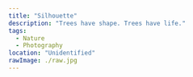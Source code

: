 ```yaml
---
title: "Silhouette"
description: "Trees have shape. Trees have life."
tags:
  - Nature
  - Photography
location: "Unidentified"
rawImage: ./raw.jpg
---
```

